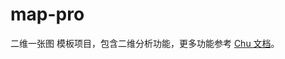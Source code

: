 # map-pro

二维一张图 模板项目，包含二维分析功能，更多功能参考 [Chu 文档](https://github.com/GeoDaoyu/Chu/blob/main/docs/index.md)。
